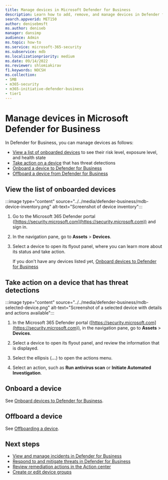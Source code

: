 ```yaml
---
title: Manage devices in Microsoft Defender for Business
description: Learn how to add, remove, and manage devices in Defender for Business, endpoint protection for small and medium sized businesses.
search.appverid: MET150
author: denisebmsft
ms.author: deniseb
manager: dansimp 
audience: Admin
ms.topic: how-to
ms.service: microsoft-365-security
ms.subservice: mdb
ms.localizationpriority: medium
ms.date: 09/14/2022
ms.reviewer: shlomiakirav
f1.keywords: NOCSH 
ms.collection: 
- SMB
- m365-security
- m365-initiative-defender-business
- tier1
---
```


# Manage devices in Microsoft Defender for Business

In Defender for Business, you can manage devices as follows:

- [View a list of onboarded devices](#view-the-list-of-onboarded-devices) to see their risk level, exposure level, and health state
- [Take action on a device](#take-action-on-a-device-that-has-threat-detections) that has threat detections
- [Onboard a device to Defender for Business](#onboard-a-device)  
- [Offboard a device from Defender for Business](#offboard-a-device)


## View the list of onboarded devices

:::image type="content" source="../../media/defender-business/mdb-device-inventory.png" alt-text="Screenshot of device inventory":::

1. Go to the Microsoft 365 Defender portal ([https://security.microsoft.com](https://security.microsoft.com)) and sign in.

2. In the navigation pane, go to **Assets** > **Devices**.

3. Select a device to open its flyout panel, where you can learn more about its status and take action. 

   If you don't have any devices listed yet, [Onboard devices to Defender for Business](mdb-onboard-devices.md)

## Take action on a device that has threat detections

:::image type="content" source="../../media/defender-business/mdb-selected-device.png" alt-text="Screenshot of a selected device with details and actions available":::

1. In the Microsoft 365 Defender portal ([https://security.microsoft.com](https://security.microsoft.com)), in the navigation pane, go to **Assets** > **Devices**. 

2. Select a device to open its flyout panel, and review the information that is displayed.

3. Select the ellipsis (**...**) to open the actions menu. 

4. Select an action, such as **Run antivirus scan** or **Initiate Automated Investigation**. 

## Onboard a device

See [Onboard devices to Defender for Business](mdb-onboard-devices.md).

## Offboard a device

See [Offboarding a device](mdb-offboard-devices.md).

## Next steps

- [View and manage incidents in Defender for Business](mdb-view-manage-incidents.md)
- [Respond to and mitigate threats in Defender for Business](mdb-respond-mitigate-threats.md)
- [Review remediation actions in the Action center](mdb-review-remediation-actions.md)
- [Create or edit device groups](mdb-create-edit-device-groups.md)